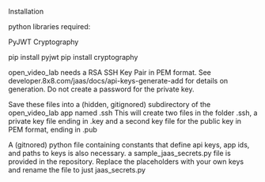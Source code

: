 Installation

python libraries required:

PyJWT
Cryptography

pip install pyjwt
pip install cryptography


open_video_lab needs a RSA SSH Key Pair in PEM format.  See developer.8x8.com/jaas/docs/api-keys-generate-add for details on generation. Do not create a password for the private key.

Save these files into a (hidden, gitignored) subdirectory of the open_video_lab app named .ssh This will create two files in the folder .ssh, a private key file ending in .key and a second key file for the public key in PEM format, ending in .pub 

A (gitnored) python file containing constants that define api keys, app ids, and paths to keys is also necessary.  a sample_jaas_secrets.py file is provided in the repository.  Replace the placeholders with your own keys and rename the file to just jaas_secrets.py


